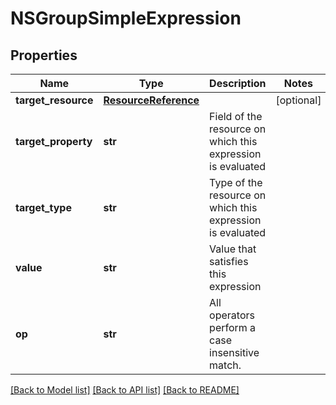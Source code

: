 # NSGroupSimpleExpression

## Properties
Name | Type | Description | Notes
------------ | ------------- | ------------- | -------------
**target_resource** | [**ResourceReference**](ResourceReference.md) |  | [optional] 
**target_property** | **str** | Field of the resource on which this expression is evaluated | 
**target_type** | **str** | Type of the resource on which this expression is evaluated | 
**value** | **str** | Value that satisfies this expression | 
**op** | **str** | All operators perform a case insensitive match.  | 

[[Back to Model list]](../README.md#documentation-for-models) [[Back to API list]](../README.md#documentation-for-api-endpoints) [[Back to README]](../README.md)

